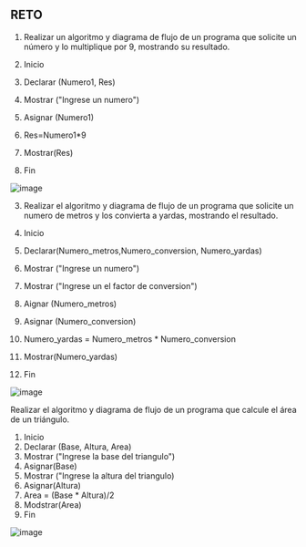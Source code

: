 ## RETO
1. Realizar un algoritmo y diagrama de flujo de un programa que solicite un número y lo multiplique por 9, mostrando su resultado.

1. Inicio
2. Declarar (Numero1, Res)
3. Mostrar ("Ingrese un numero")
4. Asignar (Numero1)
5. Res=Numero1*9
6. Mostrar(Res)
7. Fin

![image](https://user-images.githubusercontent.com/34118685/163031566-b1e22c08-04cc-4b5a-8359-a0800fc17708.png)

3. Realizar el algoritmo y diagrama de flujo de un programa que solicite un numero de metros y los convierta a yardas, mostrando el resultado.

1.  Inicio
2.  Declarar(Numero_metros,Numero_conversion, Numero_yardas)
3.  Mostrar ("Ingrese un numero")
4.  Mostrar ("Ingrese un el factor de conversion")
5.  Aignar (Numero_metros)
6.  Asignar (Numero_conversion)
7.  Numero_yardas = Numero_metros * Numero_conversion
8.  Mostrar(Numero_yardas)
9.  Fin

![image](https://user-images.githubusercontent.com/34118685/163033331-c0925fb8-0fea-494e-9327-968d62c6df0a.png)



Realizar el algoritmo y diagrama de flujo de un programa que calcule el área de un triángulo.

1. Inicio
2. Declarar (Base, Altura, Area)
3. Mostrar ("Ingrese la base del triangulo")
4. Asignar(Base)
5. Mostrar ("Ingrese la altura del triangulo)
6. Asignar(Altura)
7. Area = (Base * Altura)/2
8. Modstrar(Area)
9. Fin

![image](https://user-images.githubusercontent.com/34118685/163034188-8920cefc-beb1-4e65-89a9-04da4861e0dc.png)

